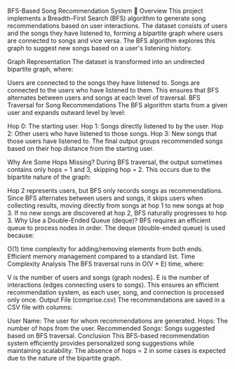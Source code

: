 BFS-Based Song Recommendation System 🎵
Overview
This project implements a Breadth-First Search (BFS) algorithm to generate song recommendations based on user interactions. The dataset consists of users and the songs they have listened to, forming a bipartite graph where users are connected to songs and vice versa. The BFS algorithm explores this graph to suggest new songs based on a user's listening history.

Graph Representation
The dataset is transformed into an undirected bipartite graph, where:

Users are connected to the songs they have listened to.
Songs are connected to the users who have listened to them.
This ensures that BFS alternates between users and songs at each level of traversal.
BFS Traversal for Song Recommendations
The BFS algorithm starts from a given user and expands outward level by level:

Hop 0: The starting user.
Hop 1: Songs directly listened to by the user.
Hop 2: Other users who have listened to those songs.
Hop 3: New songs that those users have listened to.
The final output groups recommended songs based on their hop distance from the starting user.

Why Are Some Hops Missing?
During BFS traversal, the output sometimes contains only hops = 1 and 3, skipping hop = 2. This occurs due to the bipartite nature of the graph:

Hop 2 represents users, but BFS only records songs as recommendations.
Since BFS alternates between users and songs, it skips users when collecting results, moving directly from songs at hop 1 to new songs at hop 3.
If no new songs are discovered at hop 2, BFS naturally progresses to hop 3.
Why Use a Double-Ended Queue (deque)?
BFS requires an efficient queue to process nodes in order. The deque (double-ended queue) is used because:

O(1) time complexity for adding/removing elements from both ends.
Efficient memory management compared to a standard list.
Time Complexity Analysis
The BFS traversal runs in O(V + E) time, where:

V is the number of users and songs (graph nodes).
E is the number of interactions (edges connecting users to songs).
This ensures an efficient recommendation system, as each user, song, and connection is processed only once.
Output File (comprise.csv)
The recommendations are saved in a CSV file with columns:

User Name: The user for whom recommendations are generated.
Hops: The number of hops from the user.
Recommended Songs: Songs suggested based on BFS traversal.
Conclusion
This BFS-based recommendation system efficiently provides personalized song suggestions while maintaining scalability. The absence of hops = 2 in some cases is expected due to the nature of the bipartite graph.
